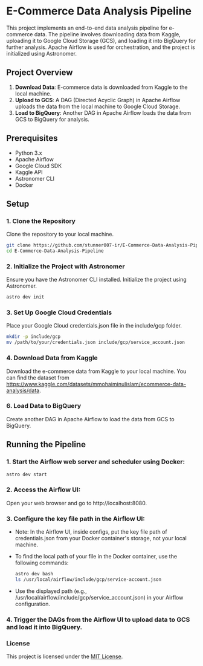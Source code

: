 # E-Commerce Data Analysis Pipeline

This project implements an end-to-end data analysis pipeline for e-commerce data. The pipeline involves downloading data from Kaggle, uploading it to Google Cloud Storage (GCS), and loading it into BigQuery for further analysis. Apache Airflow is used for orchestration, and the project is initialized using Astronomer.

## Project Overview

1. **Download Data**: E-commerce data is downloaded from Kaggle to the local machine.
2. **Upload to GCS**: A DAG (Directed Acyclic Graph) in Apache Airflow uploads the data from the local machine to Google Cloud Storage.
3. **Load to BigQuery**: Another DAG in Apache Airflow loads the data from GCS to BigQuery for analysis.

## Prerequisites

- Python 3.x
- Apache Airflow
- Google Cloud SDK
- Kaggle API
- Astronomer CLI
- Docker

## Setup

### 1. Clone the Repository

Clone the repository to your local machine.

```sh
git clone https://github.com/stunner007-ir/E-Commerce-Data-Analysis-Pipeline.git
cd E-Commerce-Data-Analysis-Pipeline
```

### 2. Initialize the Project with Astronomer
Ensure you have the Astronomer CLI installed. Initialize the project using Astronomer.

```sh
astro dev init
```

### 3. Set Up Google Cloud Credentials
Place your Google Cloud credentials.json file in the include/gcp folder.

```sh
mkdir -p include/gcp
mv /path/to/your/credentials.json include/gcp/service_account.json
```

### 4. Download Data from Kaggle
Download the e-commerce data from Kaggle to your local machine. You can find the dataset from https://www.kaggle.com/datasets/mmohaiminulislam/ecommerce-data-analysis/data.

### 6. Load Data to BigQuery
Create another DAG in Apache Airflow to load the data from GCS to BigQuery.


## Running the Pipeline
### 1. Start the Airflow web server and scheduler using Docker:

```sh
astro dev start
```

### 2. Access the Airflow UI:

Open your web browser and go to http://localhost:8080.


### 3. Configure the key file path in the Airflow UI:

- Note: In the Airflow UI, inside configs, put the key file path of credentials.json from your Docker container's storage, not your local machine.
- To find the local path of your file in the Docker container, use the following commands:
    ```sh
    astro dev bash
    ls /usr/local/airflow/include/gcp/service-account.json
    ```

- Use the displayed path (e.g., /usr/local/airflow/include/gcp/service_account.json) in your Airflow configuration.

### 4. Trigger the DAGs from the Airflow UI to upload data to GCS and load it into BigQuery.

### License

This project is licensed under the [MIT License](LICENSE). 